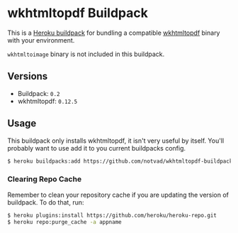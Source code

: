 # wkhtmltopdf Buildpack

This is a [Heroku buildpack][0] for bundling a compatible [wkhtmltopdf][1] binary with your environment.

`wkhtmltoimage` binary is not included in this buildpack.

## Versions

* Buildpack:   `0.2`
* wkhtmltopdf: `0.12.5`

## Usage

This buildpack only installs wkhtmltopdf, it isn't very useful by itself. You'll probably want to use add it to you current buildpacks config.

```bash
$ heroku buildpacks:add https://github.com/notvad/wkhtmltopdf-buildpack
```

### Clearing Repo Cache

Remember to clean your repository cache if you are updating the version of buildpack. To do that, run:

```bash
$ heroku plugins:install https://github.com/heroku/heroku-repo.git
$ heroku repo:purge_cache -a appname
```

[0]: http://devcenter.heroku.com/articles/buildpacks
[1]: http://wkhtmltopdf.org/
